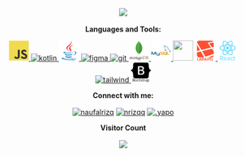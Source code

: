 <!--**<p align="center">Hi, I'm Naufal Rizq Ramadhan🙌🏻</p>** -->

<p align="center">
<img height="50%" width="auto" src ="https://github-readme-stats-sigma-five.vercel.app/api?username=naufalrizq&hide=contribs,prs,issues&theme=blue-green&bg_color=00000000&hide_border=true">
<!--
<img height="50%" width="auto" src ="https://github-readme-stats-sigma-five.vercel.app/api/top-langs/?username=naufalrizq&layout=compact&hide_border=true&theme=blue-green&bg_color=00000000&langs_count=6&hide=jupyter%20notebook,tex,css,kotlin,Blade,html,scss,ejs&exclude_repo=Pacman-AI">
-->
</p>

**<p align="center">Languages and Tools:</p>**
 <p align="center">
<!-- Language -->
  <a href="https://developer.mozilla.org/en-US/docs/Web/JavaScript" target="_blank" rel="noreferrer"> <img src="https://raw.githubusercontent.com/devicons/devicon/master/icons/javascript/javascript-original.svg" alt="javascript" width="40" height="40"/> </a> 
<!--   <a href="https://www.php.net" target="_blank" rel="noreferrer"> <img src="https://raw.githubusercontent.com/devicons/devicon/master/icons/php/php-original.svg" alt="php" width="40" height="40"/> </a> -->
  <a href="https://kotlinlang.org" target="_blank" rel="noreferrer"> <img src="https://www.vectorlogo.zone/logos/kotlinlang/kotlinlang-icon.svg" alt="kotlin" width="40" height="40"/> </a> <a href="https://www.java.com" target="_blank" rel="noreferrer"> <img src="https://raw.githubusercontent.com/devicons/devicon/master/icons/java/java-original.svg" alt="java" width="40" height="40"/> </a> 
  <a href="https://www.figma.com/" target="_blank" rel="noreferrer"> <img src="https://www.vectorlogo.zone/logos/figma/figma-icon.svg" alt="figma" width="40" height="40"/> </a> <a href="https://git-scm.com/" target="_blank" rel="noreferrer"> <img src="https://www.vectorlogo.zone/logos/git-scm/git-scm-icon.svg" alt="git" width="40" height="40"/> </a> 
  <!-- QL -->
   <a href="https://www.mongodb.com/" target="_blank" rel="noreferrer"> <img src="https://raw.githubusercontent.com/devicons/devicon/master/icons/mongodb/mongodb-original-wordmark.svg" alt="mongodb" width="40" height="40"/> </a> <a href="https://www.mysql.com/" target="_blank" rel="noreferrer"> <img src="https://raw.githubusercontent.com/devicons/devicon/master/icons/mysql/mysql-original-wordmark.svg" alt="mysql" width="40" height="40"/> </a>
<!-- Framework -->
<img src="https://assets.vercel.com/image/upload/v1662130559/nextjs/Icon_light_background.png" height="40" width="40">
<!-- <img src="./images/nextjs.svg" height="40" width="40"> -->
<a href="https://laravel.com/" target="_blank" rel="noreferrer"> <img src="https://raw.githubusercontent.com/devicons/devicon/master/icons/laravel/laravel-plain-wordmark.svg" alt="laravel" width="40" height="40"/> </a> 
<a href="https://reactjs.org/" target="_blank" rel="noreferrer"> <img src="https://raw.githubusercontent.com/devicons/devicon/master/icons/react/react-original-wordmark.svg" alt="react" width="40" height="40"/> </a> 
  <!-- Framework CSS -->
  <a href="https://tailwindcss.com/" target="_blank" rel="noreferrer"> <img src="https://www.vectorlogo.zone/logos/tailwindcss/tailwindcss-icon.svg" alt="tailwind" width="40" height="40"/> </a><a href="https://getbootstrap.com" target="_blank" rel="noreferrer"> <img src="https://raw.githubusercontent.com/devicons/devicon/master/icons/bootstrap/bootstrap-plain-wordmark.svg" alt="bootstrap" width="40" height="40"/> </a> 


**<p align="center">Connect with me:</p>**
<p align="center">
<a href="https://linkedin.com/in/naufalrizq" target="blank"><img align="center" src="https://raw.githubusercontent.com/rahuldkjain/github-profile-readme-generator/master/src/images/icons/Social/linked-in-alt.svg" alt="naufalrizq" height="30" width="40" /></a>
<a href="https://instagram.com/nrizqq" target="blank"><img align="center" src="https://raw.githubusercontent.com/rahuldkjain/github-profile-readme-generator/master/src/images/icons/Social/instagram.svg" alt="nrizqq" height="30" width="40" /></a>
<a href="https://discord.gg/.yapo" target="blank"><img align="center" src="https://raw.githubusercontent.com/rahuldkjain/github-profile-readme-generator/master/src/images/icons/Social/discord.svg" alt=".yapo" height="30" width="40" /></a>
</p>

**<p align="center">Visitor Count</p>**
<p align="center">
  <img align ="center" src="https://profile-counter.glitch.me/naufalrizq/count.svg" />
</p>
